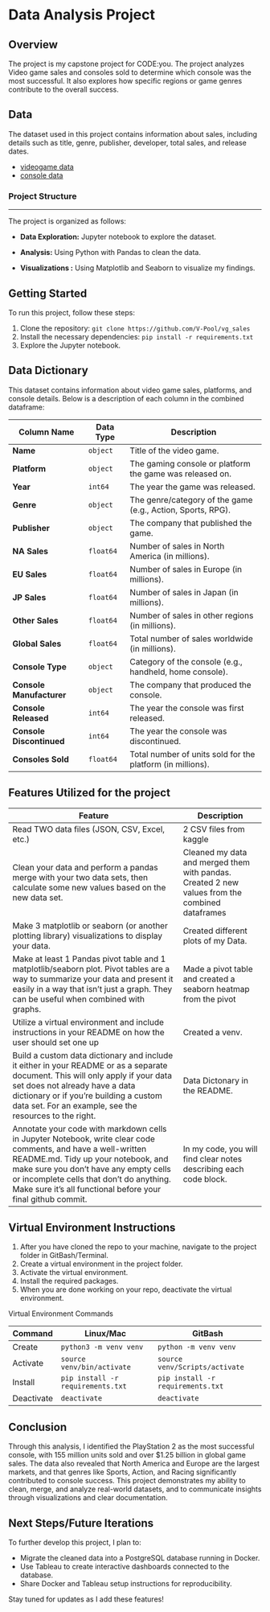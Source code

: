 # Data Analysis Project

## Overview

The project is my capstone project for CODE:you. The project analyzes Video game sales and consoles sold to determine which console was the most successful. It also explores how specific regions or game genres contribute to the overall success.

## Data

The dataset used in this project contains information about sales, including details such as title, genre, publisher, developer, total sales, and release dates.
- [videogame data ](https://www.kaggle.com/datasets/ulrikthygepedersen/video-games-sales)
- [console data ]( https://www.kaggle.com/datasets/tayyarhussain/best-selling-game-consoles-of-all-time)





### Project Structure
---

The project is organized as follows:

- **Data Exploration:** Jupyter notebook to explore the dataset.

- **Analysis:** Using Python with Pandas to clean the data.

- **Visualizations :** Using Matplotlib and Seaborn to visualize my findings. 

## Getting Started

To run this project, follow these steps:

1. Clone the repository: `git clone https://github.com/V-Pool/vg_sales`
2. Install the necessary dependencies: `pip install -r requirements.txt`
3. Explore the Jupyter notebook.

## Data Dictionary  

This dataset contains information about video game sales, platforms, and console details. Below is a description of each column in the combined dataframe:  

| Column Name              | Data Type  | Description |
|--------------------------|-----------|-------------|
| **Name**                 | `object`  | Title of the video game. |
| **Platform**             | `object`  | The gaming console or platform the game was released on. |
| **Year**                 | `int64`   | The year the game was released. |
| **Genre**                | `object`  | The genre/category of the game (e.g., Action, Sports, RPG). |
| **Publisher**            | `object`  | The company that published the game. |
| **NA Sales**             | `float64` | Number of sales in North America (in millions). |
| **EU Sales**             | `float64` | Number of sales in Europe (in millions). |
| **JP Sales**             | `float64` | Number of sales in Japan (in millions). |
| **Other Sales**          | `float64` | Number of sales in other regions (in millions). |
| **Global Sales**         | `float64` | Total number of sales worldwide (in millions). |
| **Console Type**         | `object`  | Category of the console (e.g., handheld, home console). |
| **Console Manufacturer** | `object`  | The company that produced the console. |
| **Console Released**     | `int64`   | The year the console was first released. |
| **Console Discontinued** | `int64`   | The year the console was discontinued. |
| **Consoles Sold**        | `float64` | Total number of units sold for the platform (in millions). |
 
## Features Utilized for the project

  | Feature        | Description                           |
  |----------------|---------------------------------------|
  | Read TWO data files (JSON, CSV, Excel, etc.)| 2 CSV files from kaggle          |
  | Clean your data and perform a pandas merge with your two data sets, then calculate some new values based on the new data set.      | Cleaned my data and merged them with pandas. Created 2 new values from the combined dataframes |
  | Make 3 matplotlib or seaborn (or another plotting library) visualizations to display your data.  | Created different plots of my Data. |
  | Make at least 1 Pandas pivot table and 1 matplotlib/seaborn plot. Pivot tables are a way to summarize your data and present it easily in a way that isn’t just a graph. They can be useful when combined with graphs. | Made a pivot table and created a seaborn heatmap from the pivot |
  | Utilize a virtual environment and include instructions in your README on how the user should set one up| Created a venv. |
  |   Build a custom data dictionary and include it either in your README or as a separate document. This will only apply if your data set does not already have a data dictionary or if you’re building a custom data set. For an example, see the resources to the right.  | Data Dictonary in the README. |
  | Annotate your code with markdown cells in Jupyter Notebook, write clear code comments, and have a well-written README.md. Tidy up your notebook, and make sure you don’t have any empty cells or incomplete cells that don’t do anything. Make sure it’s all functional before your final github commit. | In my code, you will find clear notes describing each code block. |


## Virtual Environment Instructions

1. After you have cloned the repo to your machine, navigate to the project 
folder in GitBash/Terminal.
1. Create a virtual environment in the project folder. 
2. Activate the virtual environment.
3. Install the required packages. 
4. When you are done working on your repo, deactivate the virtual environment.

Virtual Environment Commands

| Command | Linux/Mac | GitBash |
|---------|-----------|---------|
| Create | `python3 -m venv venv` | `python -m venv venv` |
| Activate | `source venv/bin/activate` | `source venv/Scripts/activate` |
| Install | `pip install -r requirements.txt` | `pip install -r requirements.txt` |
| Deactivate | `deactivate` | `deactivate` |

## Conclusion

Through this analysis, I identified the PlayStation 2 as the most successful console, with 155 million units sold and over $1.25 billion in global game sales. The data also revealed that North America and Europe are the largest markets, and that genres like Sports, Action, and Racing significantly contributed to console success. This project demonstrates my ability to clean, merge, and analyze real-world datasets, and to communicate insights through visualizations and clear documentation.


## Next Steps/Future Iterations

To further develop this project, I plan to:
- Migrate the cleaned data into a PostgreSQL database running in Docker.
- Use Tableau to create interactive dashboards connected to the database.
- Share Docker and Tableau setup instructions for reproducibility.

Stay tuned for updates as I add these features!